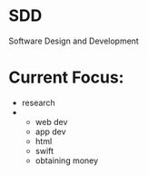 # SDD
Software Design and Development

# Current Focus:
* research
* * web dev
  * app dev
  * html
  * swift
  * obtaining money
